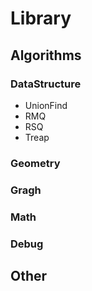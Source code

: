 # Library

## Algorithms
### DataStructure
- UnionFind
- RMQ
- RSQ
- Treap
### Geometry
### Gragh
### Math
### Debug

## Other
